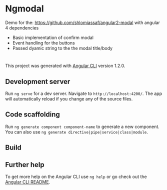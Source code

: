 # Ngmodal

Demo for the: https://github.com/shlomiassaf/angular2-modal with angular 4 dependencies 

- Basic implementation of confirm modal
- Event handling for the buttons
- Passed dyamic string to the the modal title/body

#

This project was generated with [Angular CLI](https://github.com/angular/angular-cli) version 1.2.0.

## Development server

Run `ng serve` for a dev server. Navigate to `http://localhost:4200/`. The app will automatically reload if you change any of the source files.

## Code scaffolding

Run `ng generate component component-name` to generate a new component. You can also use `ng generate directive|pipe|service|class|module`.

## Build

## Further help

To get more help on the Angular CLI use `ng help` or go check out the [Angular CLI README](https://github.com/angular/angular-cli/blob/master/README.md).
